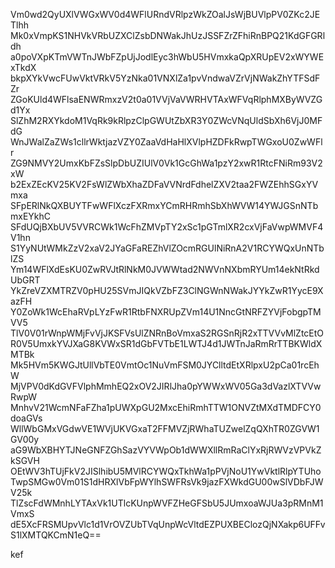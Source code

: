 Vm0wd2QyUXlVWGxWV0d4WFlURndVRlpzWkZOalJsWjBUVlpPV0ZKc2JETlhh
Mk0xVmpKS1NHVkVRbUZXClZsbDNWakJhUzJSSFZrZFhiRnBPQ21KdGFGRldh
a0poVXpKTmVWTnJWbFZpUjJodlEyc3hWbU5HVmxkaQpXRUpEV2xWYWExTkdX
bkpXYkVwcFUwVktVRkV5YzNka01VNXlZa1pvVndwaVZrVjNWakZhYTFSdFZr
ZGoKUld4WFlsaENWRmxzV2t0a01VVjVaVWRHVTAxWFVqRlphMXByWVZGd1Yx
SlZhM2RXYkdoM1VqRk9kRlpzClpGWUtZbXR3Y0ZWcVNqUldSbXh6VjJ0MFdG
WnJWalZaZWs1cllrWktjazVZY0ZaaVdHaHlXVlpHZDFkRwpTWGxoU0ZwWFlr
ZG9NMVY2UmxKbFZsSlpDbUZIUlV0Vk1GcGhWa1pzY2xwR1RtcFNiRm93V2xW
b2ExZEcKV25KV2FsWlZWbXhaZDFaVVNrdFdhelZXV2taa2FWZEhhSGxYVmxa
SFpERlNkQXBUYTFwWFlXczFXRmxYCmRHRmhSbXhWVW14YWJGSnNTbmxEYkhC
SFdUQjBXbUV5VVRCWk1WcFhZMVpTY2xSc1pGTmlXR2cxVjFaVwpWMVF4V1hn
S1YyNUtWMkZzV2xaV2JYaGFaREZhVlZOcmRGUlNiRnA2V1RCYWQxUnNTblZS
Ym14WFlXdEsKU0ZwRVJtRlNkM0JVWWtad2NWVnNXbmRYUm14ekNtRkdUbGRT
YkZreVZXMTRZV0pHU25SVmJIQkVZbFZ3ClNGWnNWakJYYkZwR1YycE9XazFH
Y0ZoWk1WcEhaRVpLYzFwR1RtbFNXRUpZVm14U1NncGtNRFZYVjFobgpTMVV5
TlV0V01rWnpWMjFvVjJKSFVsUlZNRnBoVmxaS2RGSnRjR2xTTVVvMlZtcEtO
R0V5UmxkYVJXaG8KVWxSR1dGbFVTbE1LWTJ4d1JWTnJaRmRrTTBKWldXMTBk
Mk5HVm5KWGJtUllVbTE0VmtOc1NuVmFSM0JYClltdEtXRlpxU2pCa01rcEhW
MjVPV0dKdGVFVlphMmhEQ2xOV2JIRlJha0pYWWxWV05Ga3dVazlXTVVwRwpW
MnhvV21WcmNFaFZha1pUWXpGU2MxcEhiRmhTTW1ONVZtMXdTMDFCY0doaGVs
WllWbGMxVGdwVE1WVjUKVGxaT2FFMVZjRWhaTUZwelZqQXhTR0ZGVW1GV00y
aG9WbXBHYTJNeGNFZGhSazVYVWpOb1dWWXllRmRaClYxRjRWVzVPVkZkSGVH
OEtWV3hTUjFkV2JISlhibU5MVlRCYWQxTkhWa1pPVjNoU1YwVktlRlpYTUho
TwpSMGw0Vm01S1dHRXlVbFpWYlhSWFRsVk9jazFXWkdGU00wSlVDbFJWV25k
TlZscFdWMnhLYTAxVk1UTlcKUnpWVFZHeGFSbU5JUmxoaWJUa3pRMnM1VmxS
dE5XcFRSMUpvVlc1d1VrOVZUbTVqUnpWcVltdEZPUXBEClozQjNXakp6UFFv
S1lXMTQKCmN1eQ==

kef